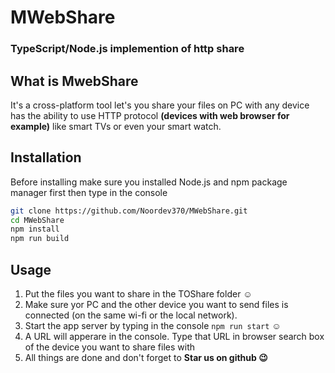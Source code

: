 # MWebShare

### TypeScript/Node.js implemention of http share

## What is MwebShare
It's a cross-platform tool let's you share your files on PC with any device has the ability to use
HTTP protocol **(devices with web browser for example)** like smart TVs or even your smart watch.

## Installation
Before installing make sure you installed Node.js and npm package manager first then type in the console
```sh
git clone https://github.com/Noordev370/MWebShare.git
cd MWebShare
npm install
npm run build
```

## Usage
1. Put the files you want to share in the TOShare folder :relaxed:
2. Make sure yor PC and the other device you want to send files is connected (on the same wi-fi or the local network).
3. Start the app server by typing in the console `npm run start` :relaxed:
4. A URL will apperare in the console. Type that URL in browser search box of the device you want to share files with
5. All things are done and don't forget to **Star us on github :wink:**